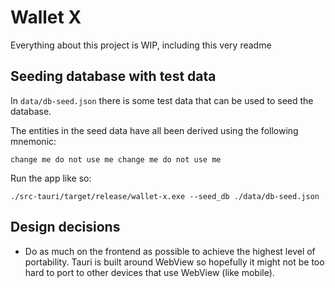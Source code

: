 # Wallet X

Everything about this project is WIP, including this very readme

## Seeding database with test data

In `data/db-seed.json` there is some test data that can be used to seed the database.

The entities in the seed data have all been derived using the following mnemonic:

```
change me do not use me change me do not use me
```

Run the app like so:

```
./src-tauri/target/release/wallet-x.exe --seed_db ./data/db-seed.json
```

## Design decisions

- Do as much on the frontend as possible to achieve the highest level of portability. Tauri is built around WebView so hopefully it might not be too hard to port to other devices that use WebView (like mobile).

